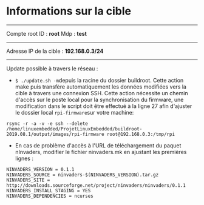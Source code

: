 # Informations sur la cible

___

Compte root
ID : **root**
Mdp : **test**

____

Adresse IP de la cible : **192.168.0.3/24**

____

Update possible à travers le réseau :

-  `$ ./update.sh -m`depuis la racine du dossier buildroot. Cette action make puis transfère automatiquement les données modifiées vers la cible à travers une connexion SSH. Cette action nécessite un chemin d'accès sur le poste local pour la synchronisation du firmware, une modification dans le script doit être effectué à la ligne 27 afin d'ajuster le dossier local `rpi-firmware`sur votre machine: 

  ```
  rsync -r -a -v -e ssh --delete /home/linuxembedded/ProjetLinuxEmbedded/buildroot-2019.08.1/output/images/rpi-firmware root@192.168.0.3:/tmp/rpi
  ```

  

- En cas de problème d'accès à l'URL de téléchargement du paquet nInvaders, modifier le fichier ninvaders.mk en ajustant les premières lignes :

```
NINVADERS_VERSION = 0.1.1
NINVADERS_SOURCE = ninvaders-$(NINVADERS_VERSION).tar.gz
NINVADERS_SITE = http://downloads.sourceforge.net/project/ninvaders/ninvaders/0.1.1
NINVADERS_INSTALL_STAGING = YES
NINVADERS_DEPENDENCIES = ncurses
```

